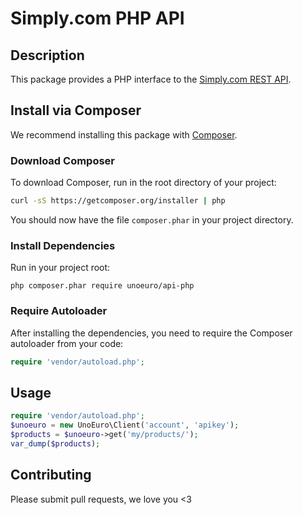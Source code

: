 # Simply.com PHP API #

## Description ##

This package provides a PHP interface to the [Simply.com REST API](https://www.simply.com/docs/api.php).

## Install via Composer ##

We recommend installing this package with [Composer](http://getcomposer.org/).

### Download Composer ###

To download Composer, run in the root directory of your project:

```bash
curl -sS https://getcomposer.org/installer | php
```

You should now have the file `composer.phar` in your project directory.

### Install Dependencies ###

Run in your project root:

```
php composer.phar require unoeuro/api-php
```

### Require Autoloader ###

After installing the dependencies, you need to require the Composer autoloader
from your code:

```php
require 'vendor/autoload.php';
```

## Usage  ##

```php
require 'vendor/autoload.php';
$unoeuro = new UnoEuro\Client('account', 'apikey');
$products = $unoeuro->get('my/products/');
var_dump($products);
```


## Contributing ##

Please submit pull requests, we love you <3
